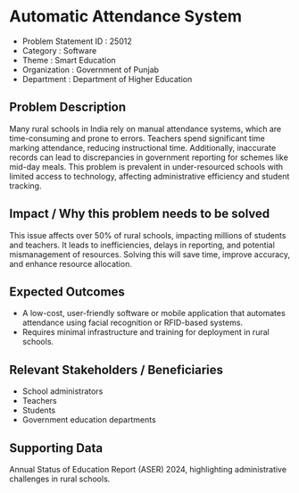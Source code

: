 # Automatic Attendance System
- Problem Statement ID : 25012
- Category : Software
- Theme : Smart Education
- Organization : Government of Punjab
- Department : Department of Higher Education

## Problem Description
Many rural schools in India rely on manual attendance systems, which are time-consuming and prone to errors. Teachers spend significant time marking attendance, reducing instructional time. Additionally, inaccurate records can lead to discrepancies in government reporting for schemes like mid-day meals. This problem is prevalent in under-resourced schools with limited access to technology, affecting administrative efficiency and student tracking.

## Impact / Why this problem needs to be solved
This issue affects over 50% of rural schools, impacting millions of students and teachers. It leads to inefficiencies, delays in reporting, and potential mismanagement of resources. Solving this will save time, improve accuracy, and enhance resource allocation.

## Expected Outcomes
- A low-cost, user-friendly software or mobile application that automates attendance using facial recognition or RFID-based systems.
- Requires minimal infrastructure and training for deployment in rural schools.

## Relevant Stakeholders / Beneficiaries
- School administrators
- Teachers
- Students
- Government education departments

## Supporting Data
Annual Status of Education Report (ASER) 2024, highlighting administrative challenges in rural schools.
